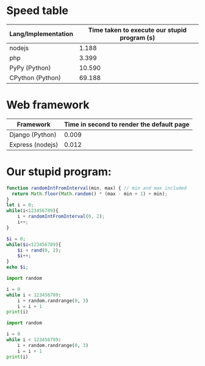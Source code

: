 

# Speed table

Lang/Implementation | Time taken to execute our stupid program (s)
-------------------- | --------------------------------------------
nodejs | 1.188
php | 3.399
PyPy (Python) | 10.590
CPython (Python) | 69.188


# Web framework

Framework | Time in second to render the default page
--------- | -----------------------------------------
Django (Python) | 0.009
Express (nodejs) | 0.012


# Our stupid program:

```js tab="NodeJS"
function randomIntFromInterval(min, max) { // min and max included
  return Math.floor(Math.random() * (max - min + 1) + min);
}
let i = 0;
while(i<123456789){
    i + randomIntFromInterval(0, 2);
    i++;
}
```


```php tab="PHP"
$i = 0;
while($i<123456789){
    $i + rand(0, 2);
    $i++;
}
echo $i;
```


```python tab="PyPy (Python)"
import random

i = 0
while i < 123456789:
    i + random.randrange(0, 3)
    i = i + 1
print(i)
```


```python tab="CPython (Python)"
import random

i = 0
while i < 123456789:
    i + random.randrange(0, 3)
    i = i + 1
print(i)
```
